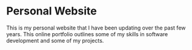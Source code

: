 # Personal Website

This is my personal website that I have been updating over the past few years. This online portfolio outlines some of my skills in software development and some of my projects.
